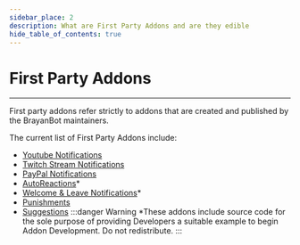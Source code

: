 ```yaml
---
sidebar_place: 2
description: What are First Party Addons and are they edible
hide_table_of_contents: true
---
```


# First Party Addons

---

First party addons refer strictly to addons that are created and published by the BrayanBot maintainers. 

The current list of First Party Addons include:

- [Youtube Notifications](https://coremart.net/resources/youtube-notifications.95/)
- [Twitch Stream Notifications](https://coremart.net/resources/twitch-stream-notifications.91/)
- [PayPal Notifications](https://coremart.net/resources/paypal-notifications.90/)
- [AutoReactions](https://coremart.net/resources/autoreactions.79/)*
- [Welcome & Leave Notifications](https://coremart.net/resources/welcome-leave-notifications.73/)*
- [Punishments](https://coremart.net/resources/punishments.89/)
- [Suggestions](https://coremart.net/resources/suggestions.74/)
:::danger Warning
*These addons include source code for the sole purpose of providing Developers a suitable example to begin Addon Development. Do not redistribute.
:::
